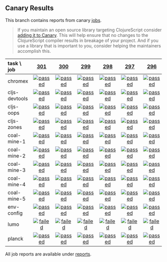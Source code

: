 ## Canary Results

This branch contains reports from canary [jobs](https://github.com/cljs-oss/canary/tree/jobs).

> If you maintain an open source library targeting ClojureScript consider [adding it to Canary](https://github.com/cljs-oss/canary/tree/master#how-to-participate). This will help ensure that no changes to the ClojureScript compiler results in breakage of your project. And if you use a library that is important to you, consider helping the maintainers accomplish this.

[//]: # (begin_overview_table)

| task \ job | <a href="reports/2018/03/09/job-000301-1.10.152-e714713" title="job #301 finished on 2018-03-09">301</a> | <a href="reports/2018/03/08/job-000300-1.10.146-be5548b" title="job #300 finished on 2018-03-08">300</a> | <a href="reports/2018/03/07/job-000299-1.10.138-7aca40c" title="job #299 finished on 2018-03-07">299</a> | <a href="reports/2018/03/06/job-000298-1.10.134-54b0486" title="job #298 finished on 2018-03-06">298</a> | <a href="reports/2018/03/05/job-000297-1.10.132-92ccc3b" title="job #297 finished on 2018-03-05">297</a> | <a href="reports/2018/03/04/job-000296-1.10.122-ff573d1" title="job #296 finished on 2018-03-04">296</a> | <a href="reports/2018/03/04/job-000295-1.10.120-08db3b4" title="job #295 finished on 2018-03-04">295</a> | <a href="reports/2018/03/03/job-000294-1.10.106-a8d2007" title="job #294 finished on 2018-03-03">294</a> | <a href="reports/2018/03/03/job-000293-1.10.104-60631d0" title="job #293 finished on 2018-03-03">293</a> | <a href="reports/2018/03/03/job-000292-1.10.104-60631d0" title="job #292 finished on 2018-03-03">292</a> |
| :--- | :---: | :---: | :---: | :---: | :---: | :---: | :---: | :---: | :---: | :---: |
| chromex | <a href="reports/2018/03/09/job-000301-1.10.152-e714713#-chromex"><img title="passed" src="http://box.binaryage.com/s-passed.svg"><a> | <a href="reports/2018/03/08/job-000300-1.10.146-be5548b#-chromex"><img title="passed" src="http://box.binaryage.com/s-passed.svg"><a> | <a href="reports/2018/03/07/job-000299-1.10.138-7aca40c#-chromex"><img title="passed" src="http://box.binaryage.com/s-passed.svg"><a> | <a href="reports/2018/03/06/job-000298-1.10.134-54b0486#-chromex"><img title="passed" src="http://box.binaryage.com/s-passed.svg"><a> | <a href="reports/2018/03/05/job-000297-1.10.132-92ccc3b#-chromex"><img title="passed" src="http://box.binaryage.com/s-passed.svg"><a> | <a href="reports/2018/03/04/job-000296-1.10.122-ff573d1#-chromex"><img title="passed" src="http://box.binaryage.com/s-passed.svg"><a> | <a href="reports/2018/03/04/job-000295-1.10.120-08db3b4#-chromex"><img title="disabled" src="http://box.binaryage.com/s-disabled.svg"><a> | <a href="reports/2018/03/03/job-000294-1.10.106-a8d2007#-chromex"><img title="passed" src="http://box.binaryage.com/s-passed.svg"><a> | <a href="reports/2018/03/03/job-000293-1.10.104-60631d0#-chromex"><img title="failed" src="http://box.binaryage.com/s-failed.svg"><a> | <a href="reports/2018/03/03/job-000292-1.10.104-60631d0#-chromex"><img title="failed" src="http://box.binaryage.com/s-failed.svg"><a> |
| cljs-devtools | <a href="reports/2018/03/09/job-000301-1.10.152-e714713#-cljs-devtools"><img title="passed" src="http://box.binaryage.com/s-passed.svg"><a> | <a href="reports/2018/03/08/job-000300-1.10.146-be5548b#-cljs-devtools"><img title="passed" src="http://box.binaryage.com/s-passed.svg"><a> | <a href="reports/2018/03/07/job-000299-1.10.138-7aca40c#-cljs-devtools"><img title="passed" src="http://box.binaryage.com/s-passed.svg"><a> | <a href="reports/2018/03/06/job-000298-1.10.134-54b0486#-cljs-devtools"><img title="passed" src="http://box.binaryage.com/s-passed.svg"><a> | <a href="reports/2018/03/05/job-000297-1.10.132-92ccc3b#-cljs-devtools"><img title="passed" src="http://box.binaryage.com/s-passed.svg"><a> | <a href="reports/2018/03/04/job-000296-1.10.122-ff573d1#-cljs-devtools"><img title="passed" src="http://box.binaryage.com/s-passed.svg"><a> | <a href="reports/2018/03/04/job-000295-1.10.120-08db3b4#-cljs-devtools"><img title="disabled" src="http://box.binaryage.com/s-disabled.svg"><a> | <a href="reports/2018/03/03/job-000294-1.10.106-a8d2007#-cljs-devtools"><img title="disabled" src="http://box.binaryage.com/s-disabled.svg"><a> | <a href="reports/2018/03/03/job-000293-1.10.104-60631d0#-cljs-devtools"><img title="failed" src="http://box.binaryage.com/s-failed.svg"><a> | <a href="reports/2018/03/03/job-000292-1.10.104-60631d0#-cljs-devtools"><img title="failed" src="http://box.binaryage.com/s-failed.svg"><a> |
| cljs-oops | <a href="reports/2018/03/09/job-000301-1.10.152-e714713#-cljs-oops"><img title="passed" src="http://box.binaryage.com/s-passed.svg"><a> | <a href="reports/2018/03/08/job-000300-1.10.146-be5548b#-cljs-oops"><img title="passed" src="http://box.binaryage.com/s-passed.svg"><a> | <a href="reports/2018/03/07/job-000299-1.10.138-7aca40c#-cljs-oops"><img title="passed" src="http://box.binaryage.com/s-passed.svg"><a> | <a href="reports/2018/03/06/job-000298-1.10.134-54b0486#-cljs-oops"><img title="passed" src="http://box.binaryage.com/s-passed.svg"><a> | <a href="reports/2018/03/05/job-000297-1.10.132-92ccc3b#-cljs-oops"><img title="passed" src="http://box.binaryage.com/s-passed.svg"><a> | <a href="reports/2018/03/04/job-000296-1.10.122-ff573d1#-cljs-oops"><img title="passed" src="http://box.binaryage.com/s-passed.svg"><a> | <a href="reports/2018/03/04/job-000295-1.10.120-08db3b4#-cljs-oops"><img title="disabled" src="http://box.binaryage.com/s-disabled.svg"><a> | <a href="reports/2018/03/03/job-000294-1.10.106-a8d2007#-cljs-oops"><img title="disabled" src="http://box.binaryage.com/s-disabled.svg"><a> | <a href="reports/2018/03/03/job-000293-1.10.104-60631d0#-cljs-oops"><img title="failed" src="http://box.binaryage.com/s-failed.svg"><a> | <a href="reports/2018/03/03/job-000292-1.10.104-60631d0#-cljs-oops"><img title="failed" src="http://box.binaryage.com/s-failed.svg"><a> |
| cljs-zones | <a href="reports/2018/03/09/job-000301-1.10.152-e714713#-cljs-zones"><img title="passed" src="http://box.binaryage.com/s-passed.svg"><a> | <a href="reports/2018/03/08/job-000300-1.10.146-be5548b#-cljs-zones"><img title="passed" src="http://box.binaryage.com/s-passed.svg"><a> | <a href="reports/2018/03/07/job-000299-1.10.138-7aca40c#-cljs-zones"><img title="passed" src="http://box.binaryage.com/s-passed.svg"><a> | <a href="reports/2018/03/06/job-000298-1.10.134-54b0486#-cljs-zones"><img title="passed" src="http://box.binaryage.com/s-passed.svg"><a> | <a href="reports/2018/03/05/job-000297-1.10.132-92ccc3b#-cljs-zones"><img title="passed" src="http://box.binaryage.com/s-passed.svg"><a> | <a href="reports/2018/03/04/job-000296-1.10.122-ff573d1#-cljs-zones"><img title="passed" src="http://box.binaryage.com/s-passed.svg"><a> | <a href="reports/2018/03/04/job-000295-1.10.120-08db3b4#-cljs-zones"><img title="disabled" src="http://box.binaryage.com/s-disabled.svg"><a> | <a href="reports/2018/03/03/job-000294-1.10.106-a8d2007#-cljs-zones"><img title="disabled" src="http://box.binaryage.com/s-disabled.svg"><a> | <a href="reports/2018/03/03/job-000293-1.10.104-60631d0#-cljs-zones"><img title="failed" src="http://box.binaryage.com/s-failed.svg"><a> | <a href="reports/2018/03/03/job-000292-1.10.104-60631d0#-cljs-zones"><img title="failed" src="http://box.binaryage.com/s-failed.svg"><a> |
| coal-mine-1 | <a href="reports/2018/03/09/job-000301-1.10.152-e714713#-coal-mine-1"><img title="passed" src="http://box.binaryage.com/s-passed.svg"><a> | <a href="reports/2018/03/08/job-000300-1.10.146-be5548b#-coal-mine-1"><img title="passed" src="http://box.binaryage.com/s-passed.svg"><a> | <a href="reports/2018/03/07/job-000299-1.10.138-7aca40c#-coal-mine-1"><img title="passed" src="http://box.binaryage.com/s-passed.svg"><a> | <a href="reports/2018/03/06/job-000298-1.10.134-54b0486#-coal-mine-1"><img title="passed" src="http://box.binaryage.com/s-passed.svg"><a> | <a href="reports/2018/03/05/job-000297-1.10.132-92ccc3b#-coal-mine-1"><img title="passed" src="http://box.binaryage.com/s-passed.svg"><a> | <a href="reports/2018/03/04/job-000296-1.10.122-ff573d1#-coal-mine-1"><img title="passed" src="http://box.binaryage.com/s-passed.svg"><a> | <a href="reports/2018/03/04/job-000295-1.10.120-08db3b4#-coal-mine-1"><img title="disabled" src="http://box.binaryage.com/s-disabled.svg"><a> | <a href="reports/2018/03/03/job-000294-1.10.106-a8d2007#-coal-mine-1"><img title="disabled" src="http://box.binaryage.com/s-disabled.svg"><a> | <a href="reports/2018/03/03/job-000293-1.10.104-60631d0#-coal-mine-1"><img title="passed" src="http://box.binaryage.com/s-passed.svg"><a> | <a href="reports/2018/03/03/job-000292-1.10.104-60631d0#-coal-mine-1"><img title="passed" src="http://box.binaryage.com/s-passed.svg"><a> |
| coal-mine-2 | <a href="reports/2018/03/09/job-000301-1.10.152-e714713#-coal-mine-2"><img title="passed" src="http://box.binaryage.com/s-passed.svg"><a> | <a href="reports/2018/03/08/job-000300-1.10.146-be5548b#-coal-mine-2"><img title="passed" src="http://box.binaryage.com/s-passed.svg"><a> | <a href="reports/2018/03/07/job-000299-1.10.138-7aca40c#-coal-mine-2"><img title="passed" src="http://box.binaryage.com/s-passed.svg"><a> | <a href="reports/2018/03/06/job-000298-1.10.134-54b0486#-coal-mine-2"><img title="passed" src="http://box.binaryage.com/s-passed.svg"><a> | <a href="reports/2018/03/05/job-000297-1.10.132-92ccc3b#-coal-mine-2"><img title="passed" src="http://box.binaryage.com/s-passed.svg"><a> | <a href="reports/2018/03/04/job-000296-1.10.122-ff573d1#-coal-mine-2"><img title="passed" src="http://box.binaryage.com/s-passed.svg"><a> | <a href="reports/2018/03/04/job-000295-1.10.120-08db3b4#-coal-mine-2"><img title="disabled" src="http://box.binaryage.com/s-disabled.svg"><a> | <a href="reports/2018/03/03/job-000294-1.10.106-a8d2007#-coal-mine-2"><img title="disabled" src="http://box.binaryage.com/s-disabled.svg"><a> | <a href="reports/2018/03/03/job-000293-1.10.104-60631d0#-coal-mine-2"><img title="passed" src="http://box.binaryage.com/s-passed.svg"><a> | <a href="reports/2018/03/03/job-000292-1.10.104-60631d0#-coal-mine-2"><img title="passed" src="http://box.binaryage.com/s-passed.svg"><a> |
| coal-mine-3 | <a href="reports/2018/03/09/job-000301-1.10.152-e714713#-coal-mine-3"><img title="passed" src="http://box.binaryage.com/s-passed.svg"><a> | <a href="reports/2018/03/08/job-000300-1.10.146-be5548b#-coal-mine-3"><img title="passed" src="http://box.binaryage.com/s-passed.svg"><a> | <a href="reports/2018/03/07/job-000299-1.10.138-7aca40c#-coal-mine-3"><img title="passed" src="http://box.binaryage.com/s-passed.svg"><a> | <a href="reports/2018/03/06/job-000298-1.10.134-54b0486#-coal-mine-3"><img title="passed" src="http://box.binaryage.com/s-passed.svg"><a> | <a href="reports/2018/03/05/job-000297-1.10.132-92ccc3b#-coal-mine-3"><img title="passed" src="http://box.binaryage.com/s-passed.svg"><a> | <a href="reports/2018/03/04/job-000296-1.10.122-ff573d1#-coal-mine-3"><img title="passed" src="http://box.binaryage.com/s-passed.svg"><a> | <a href="reports/2018/03/04/job-000295-1.10.120-08db3b4#-coal-mine-3"><img title="disabled" src="http://box.binaryage.com/s-disabled.svg"><a> | <a href="reports/2018/03/03/job-000294-1.10.106-a8d2007#-coal-mine-3"><img title="disabled" src="http://box.binaryage.com/s-disabled.svg"><a> | <a href="reports/2018/03/03/job-000293-1.10.104-60631d0#-coal-mine-3"><img title="passed" src="http://box.binaryage.com/s-passed.svg"><a> | <a href="reports/2018/03/03/job-000292-1.10.104-60631d0#-coal-mine-3"><img title="passed" src="http://box.binaryage.com/s-passed.svg"><a> |
| coal-mine-4 | <a href="reports/2018/03/09/job-000301-1.10.152-e714713#-coal-mine-4"><img title="passed" src="http://box.binaryage.com/s-passed.svg"><a> | <a href="reports/2018/03/08/job-000300-1.10.146-be5548b#-coal-mine-4"><img title="passed" src="http://box.binaryage.com/s-passed.svg"><a> | <a href="reports/2018/03/07/job-000299-1.10.138-7aca40c#-coal-mine-4"><img title="passed" src="http://box.binaryage.com/s-passed.svg"><a> | <a href="reports/2018/03/06/job-000298-1.10.134-54b0486#-coal-mine-4"><img title="passed" src="http://box.binaryage.com/s-passed.svg"><a> | <a href="reports/2018/03/05/job-000297-1.10.132-92ccc3b#-coal-mine-4"><img title="passed" src="http://box.binaryage.com/s-passed.svg"><a> | <a href="reports/2018/03/04/job-000296-1.10.122-ff573d1#-coal-mine-4"><img title="passed" src="http://box.binaryage.com/s-passed.svg"><a> | <a href="reports/2018/03/04/job-000295-1.10.120-08db3b4#-coal-mine-4"><img title="disabled" src="http://box.binaryage.com/s-disabled.svg"><a> | <a href="reports/2018/03/03/job-000294-1.10.106-a8d2007#-coal-mine-4"><img title="disabled" src="http://box.binaryage.com/s-disabled.svg"><a> | <a href="reports/2018/03/03/job-000293-1.10.104-60631d0#-coal-mine-4"><img title="passed" src="http://box.binaryage.com/s-passed.svg"><a> | <a href="reports/2018/03/03/job-000292-1.10.104-60631d0#-coal-mine-4"><img title="passed" src="http://box.binaryage.com/s-passed.svg"><a> |
| coal-mine-5 | <a href="reports/2018/03/09/job-000301-1.10.152-e714713#-coal-mine-5"><img title="passed" src="http://box.binaryage.com/s-passed.svg"><a> | <a href="reports/2018/03/08/job-000300-1.10.146-be5548b#-coal-mine-5"><img title="passed" src="http://box.binaryage.com/s-passed.svg"><a> | <a href="reports/2018/03/07/job-000299-1.10.138-7aca40c#-coal-mine-5"><img title="passed" src="http://box.binaryage.com/s-passed.svg"><a> | <a href="reports/2018/03/06/job-000298-1.10.134-54b0486#-coal-mine-5"><img title="passed" src="http://box.binaryage.com/s-passed.svg"><a> | <a href="reports/2018/03/05/job-000297-1.10.132-92ccc3b#-coal-mine-5"><img title="passed" src="http://box.binaryage.com/s-passed.svg"><a> | <a href="reports/2018/03/04/job-000296-1.10.122-ff573d1#-coal-mine-5"><img title="passed" src="http://box.binaryage.com/s-passed.svg"><a> | <a href="reports/2018/03/04/job-000295-1.10.120-08db3b4#-coal-mine-5"><img title="disabled" src="http://box.binaryage.com/s-disabled.svg"><a> | <a href="reports/2018/03/03/job-000294-1.10.106-a8d2007#-coal-mine-5"><img title="disabled" src="http://box.binaryage.com/s-disabled.svg"><a> | <a href="reports/2018/03/03/job-000293-1.10.104-60631d0#-coal-mine-5"><img title="passed" src="http://box.binaryage.com/s-passed.svg"><a> | <a href="reports/2018/03/03/job-000292-1.10.104-60631d0#-coal-mine-5"><img title="passed" src="http://box.binaryage.com/s-passed.svg"><a> |
| env-config | <a href="reports/2018/03/09/job-000301-1.10.152-e714713#-env-config"><img title="passed" src="http://box.binaryage.com/s-passed.svg"><a> | <a href="reports/2018/03/08/job-000300-1.10.146-be5548b#-env-config"><img title="passed" src="http://box.binaryage.com/s-passed.svg"><a> | <a href="reports/2018/03/07/job-000299-1.10.138-7aca40c#-env-config"><img title="passed" src="http://box.binaryage.com/s-passed.svg"><a> | <a href="reports/2018/03/06/job-000298-1.10.134-54b0486#-env-config"><img title="passed" src="http://box.binaryage.com/s-passed.svg"><a> | <a href="reports/2018/03/05/job-000297-1.10.132-92ccc3b#-env-config"><img title="passed" src="http://box.binaryage.com/s-passed.svg"><a> | <a href="reports/2018/03/04/job-000296-1.10.122-ff573d1#-env-config"><img title="passed" src="http://box.binaryage.com/s-passed.svg"><a> | <a href="reports/2018/03/04/job-000295-1.10.120-08db3b4#-env-config"><img title="disabled" src="http://box.binaryage.com/s-disabled.svg"><a> | <a href="reports/2018/03/03/job-000294-1.10.106-a8d2007#-env-config"><img title="disabled" src="http://box.binaryage.com/s-disabled.svg"><a> | <a href="reports/2018/03/03/job-000293-1.10.104-60631d0#-env-config"><img title="failed" src="http://box.binaryage.com/s-failed.svg"><a> | <a href="reports/2018/03/03/job-000292-1.10.104-60631d0#-env-config"><img title="failed" src="http://box.binaryage.com/s-failed.svg"><a> |
| lumo | <a href="reports/2018/03/09/job-000301-1.10.152-e714713#-lumo"><img title="failed" src="http://box.binaryage.com/s-failed.svg"><a> | <a href="reports/2018/03/08/job-000300-1.10.146-be5548b#-lumo"><img title="failed" src="http://box.binaryage.com/s-failed.svg"><a> | <a href="reports/2018/03/07/job-000299-1.10.138-7aca40c#-lumo"><img title="failed" src="http://box.binaryage.com/s-failed.svg"><a> | <a href="reports/2018/03/06/job-000298-1.10.134-54b0486#-lumo"><img title="failed" src="http://box.binaryage.com/s-failed.svg"><a> | <a href="reports/2018/03/05/job-000297-1.10.132-92ccc3b#-lumo"><img title="failed" src="http://box.binaryage.com/s-failed.svg"><a> | <a href="reports/2018/03/04/job-000296-1.10.122-ff573d1#-lumo"><img title="failed" src="http://box.binaryage.com/s-failed.svg"><a> | <a href="reports/2018/03/04/job-000295-1.10.120-08db3b4#-lumo"><img title="disabled" src="http://box.binaryage.com/s-disabled.svg"><a> | <a href="reports/2018/03/03/job-000294-1.10.106-a8d2007#-lumo"><img title="disabled" src="http://box.binaryage.com/s-disabled.svg"><a> | <a href="reports/2018/03/03/job-000293-1.10.104-60631d0#-lumo"><img title="failed" src="http://box.binaryage.com/s-failed.svg"><a> | <a href="reports/2018/03/03/job-000292-1.10.104-60631d0#-lumo"><img title="failed" src="http://box.binaryage.com/s-failed.svg"><a> |
| planck | <a href="reports/2018/03/09/job-000301-1.10.152-e714713#-planck"><img title="passed" src="http://box.binaryage.com/s-passed.svg"><a> | <a href="reports/2018/03/08/job-000300-1.10.146-be5548b#-planck"><img title="passed" src="http://box.binaryage.com/s-passed.svg"><a> | <a href="reports/2018/03/07/job-000299-1.10.138-7aca40c#-planck"><img title="passed" src="http://box.binaryage.com/s-passed.svg"><a> | <a href="reports/2018/03/06/job-000298-1.10.134-54b0486#-planck"><img title="passed" src="http://box.binaryage.com/s-passed.svg"><a> | <a href="reports/2018/03/05/job-000297-1.10.132-92ccc3b#-planck"><img title="passed" src="http://box.binaryage.com/s-passed.svg"><a> | <a href="reports/2018/03/04/job-000296-1.10.122-ff573d1#-planck"><img title="passed" src="http://box.binaryage.com/s-passed.svg"><a> | <a href="reports/2018/03/04/job-000295-1.10.120-08db3b4#-planck"><img title="passed" src="http://box.binaryage.com/s-passed.svg"><a> | <a href="reports/2018/03/03/job-000294-1.10.106-a8d2007#-planck"><img title="disabled" src="http://box.binaryage.com/s-disabled.svg"><a> | <a href="reports/2018/03/03/job-000293-1.10.104-60631d0#-planck"><img title="failed" src="http://box.binaryage.com/s-failed.svg"><a> | <a href="reports/2018/03/03/job-000292-1.10.104-60631d0#-planck"><img title="failed" src="http://box.binaryage.com/s-failed.svg"><a> |

[//]: # (end_overview_table)

All job reports are available under [reports](reports).
